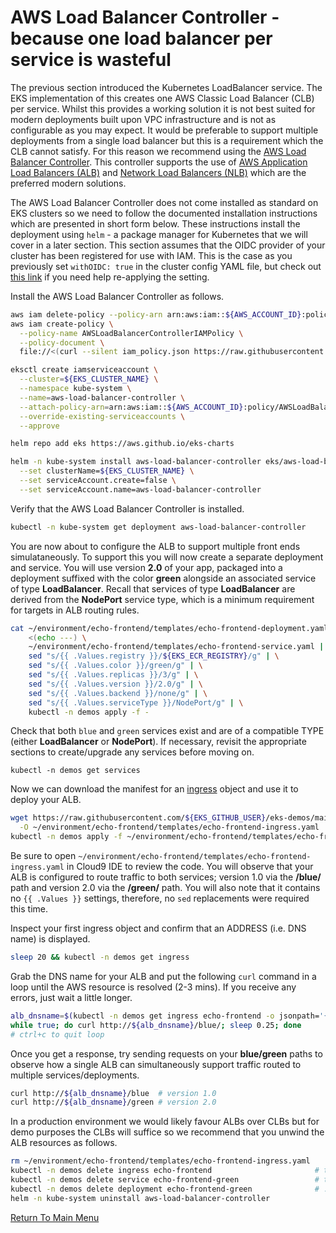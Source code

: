 # AWS Load Balancer Controller - because one load balancer per service is wasteful

The previous section introduced the Kubernetes LoadBalancer service.
The EKS implementation of this creates one AWS Classic Load Balancer (CLB) per service.
Whilst this provides a working solution it is not best suited for modern deployments built upon VPC infrastructure and is not as configurable as you may expect.
It would be preferable to support multiple deployments from a single load balancer but this is a requirement which the CLB cannot satisfy.
For this reason we recommend using the [AWS Load Balancer Controller](https://docs.aws.amazon.com/eks/latest/userguide/aws-load-balancer-controller.html).
This controller supports the use of [AWS Application Load Balancers (ALB)](https://aws.amazon.com/elasticloadbalancing/application-load-balancer/) and [Network Load Balancers (NLB)](https://aws.amazon.com/elasticloadbalancing/network-load-balancer/) which are the preferred modern solutions.

The AWS Load Balancer Controller does not come installed as standard on EKS clusters so we need to follow the documented installation instructions which are presented in short form below.
These instructions install the deployment using `helm` - a package manager for Kubernetes that we will cover in a later section.
This section assumes that the OIDC provider of your cluster has been registered for use with IAM.
This is the case as you previously set `withOIDC: true` in the cluster config YAML file, but check out [this link](https://docs.aws.amazon.com/eks/latest/userguide/enable-iam-roles-for-service-accounts.html) if you need help re-applying the setting.

Install the AWS Load Balancer Controller as follows.
```bash
aws iam delete-policy --policy-arn arn:aws:iam::${AWS_ACCOUNT_ID}:policy/AWSLoadBalancerControllerIAMPolicy >/dev/null 2>&1
aws iam create-policy \
  --policy-name AWSLoadBalancerControllerIAMPolicy \
  --policy-document \
  file://<(curl --silent iam_policy.json https://raw.githubusercontent.com/kubernetes-sigs/aws-load-balancer-controller/v2.3.1/docs/install/iam_policy.json)

eksctl create iamserviceaccount \
  --cluster=${EKS_CLUSTER_NAME} \
  --namespace kube-system \
  --name=aws-load-balancer-controller \
  --attach-policy-arn=arn:aws:iam::${AWS_ACCOUNT_ID}:policy/AWSLoadBalancerControllerIAMPolicy \
  --override-existing-serviceaccounts \
  --approve

helm repo add eks https://aws.github.io/eks-charts

helm -n kube-system install aws-load-balancer-controller eks/aws-load-balancer-controller \
  --set clusterName=${EKS_CLUSTER_NAME} \
  --set serviceAccount.create=false \
  --set serviceAccount.name=aws-load-balancer-controller
```

Verify that the AWS Load Balancer Controller is installed.
```bash
kubectl -n kube-system get deployment aws-load-balancer-controller
```

You are now about to configure the ALB to support multiple front ends simulataneously.
To support this you will now create a separate deployment and service.
You will use version **2.0** of your app, packaged into a deployment suffixed with the color **green** alongside an associated service of type **LoadBalancer**.
Recall that services of type **LoadBalancer** are derived from the **NodePort** service type, which is a minimum requirement for targets in ALB routing rules.
```bash
cat ~/environment/echo-frontend/templates/echo-frontend-deployment.yaml \
    <(echo ---) \
    ~/environment/echo-frontend/templates/echo-frontend-service.yaml | \
    sed "s/{{ .Values.registry }}/${EKS_ECR_REGISTRY}/g" | \
    sed "s/{{ .Values.color }}/green/g" | \
    sed "s/{{ .Values.replicas }}/3/g" | \
    sed "s/{{ .Values.version }}/2.0/g" | \
    sed "s/{{ .Values.backend }}/none/g" | \
    sed "s/{{ .Values.serviceType }}/NodePort/g" | \
    kubectl -n demos apply -f -
```

Check that both `blue` and `green` services exist and are of a compatible TYPE (either **LoadBalancer** or **NodePort**).
If necessary, revisit the appropriate sections to create/upgrade any services before moving on.
```
kubectl -n demos get services
```

Now we can download the manifest for an [ingress](https://kubernetes.io/docs/concepts/services-networking/ingress/) object and use it to deploy your ALB.
```bash
wget https://raw.githubusercontent.com/${EKS_GITHUB_USER}/eks-demos/main/echo-frontend/templates/echo-frontend-ingress.yaml \
  -O ~/environment/echo-frontend/templates/echo-frontend-ingress.yaml
kubectl -n demos apply -f ~/environment/echo-frontend/templates/echo-frontend-ingress.yaml
```

Be sure to open `~/environment/echo-frontend/templates/echo-frontend-ingress.yaml` in Cloud9 IDE to review the code.
You will observe that your ALB is configured to route traffic to both services; version 1.0 via the **/blue/** path and version 2.0 via the **/green/** path.
You will also note that it contains no `{{ .Values }}` settings, therefore, no `sed` replacements were required this time. 

Inspect your first ingress object and confirm that an ADDRESS (i.e. DNS name) is displayed.
```bash
sleep 20 && kubectl -n demos get ingress
```

Grab the DNS name for your ALB and put the following `curl` command in a loop until the AWS resource is resolved (2-3 mins).
If you receive any errors, just wait a little longer.
```bash
alb_dnsname=$(kubectl -n demos get ingress echo-frontend -o jsonpath='{.status.loadBalancer.ingress[0].hostname}')
while true; do curl http://${alb_dnsname}/blue/; sleep 0.25; done
# ctrl+c to quit loop
```

Once you get a response, try sending requests on your **blue/green** paths to observe how a single ALB can simultaneously support traffic routed to multiple services/deployments.
```bash
curl http://${alb_dnsname}/blue  # version 1.0
curl http://${alb_dnsname}/green # version 2.0
```

In a production environment we would likely favour ALBs over CLBs but for demo purposes the CLBs will suffice so we recommend that you unwind the ALB resources as follows.
```bash
rm ~/environment/echo-frontend/templates/echo-frontend-ingress.yaml
kubectl -n demos delete ingress echo-frontend                       # this discards the ALB so be patient here
kubectl -n demos delete service echo-frontend-green                 # this discards the green service which is no longer required ...
kubectl -n demos delete deployment echo-frontend-green              # ... the green deployment is also not required
helm -n kube-system uninstall aws-load-balancer-controller
```

[Return To Main Menu](/README.md)
